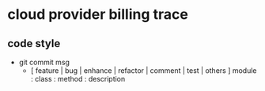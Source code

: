 # cloud provider billing trace

## code style
- git commit msg
  - [ feature | bug | enhance | refactor | comment | test | others ] module : class : method : description